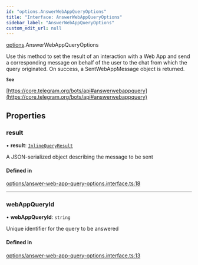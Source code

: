 ```yaml
---
id: "options.AnswerWebAppQueryOptions"
title: "Interface: AnswerWebAppQueryOptions"
sidebar_label: "AnswerWebAppQueryOptions"
custom_edit_url: null
---
```


[options](../modules/options.md).AnswerWebAppQueryOptions

Use this method to set the result of an interaction with a Web App and send a
corresponding message on behalf of the user to the chat from which the query
originated. On success, a SentWebAppMessage object is returned.

**`See`**

[https://core.telegram.org/bots/api#answerwebappquery](https://core.telegram.org/bots/api#answerwebappquery)

## Properties

### result

• **result**: [`InlineQueryResult`](../modules/types.md#inlinequeryresult)

A JSON-serialized object describing the message to be sent

#### Defined in

[options/answer-web-app-query-options.interface.ts:18](https://github.com/DeityLamb/telegramjs/blob/32b4cca/packages/common/lib/interfaces/options/answer-web-app-query-options.interface.ts#L18)

___

### webAppQueryId

• **webAppQueryId**: `string`

Unique identifier for the query to be answered

#### Defined in

[options/answer-web-app-query-options.interface.ts:13](https://github.com/DeityLamb/telegramjs/blob/32b4cca/packages/common/lib/interfaces/options/answer-web-app-query-options.interface.ts#L13)
